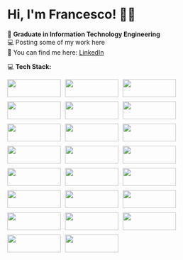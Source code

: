 
# Hi, I'm Francesco! 👨‍💻

💼 **Graduate in Information Technology Engineering**  
💻 Posting some of my work here  
🔗 You can find me here: [LinkedIn](https://www.linkedin.com/in/francesco-giuri-946483358)

💻 **Tech Stack:**

<div style="display: flex; flex-wrap: wrap; gap: 10px;">
  <img src="https://img.shields.io/badge/C-00599C?style=flat&logo=c&logoColor=white" width="120" height="40"/>
  <img src="https://img.shields.io/badge/C%2B%2B-00599C?style=flat&logo=cplusplus&logoColor=white" width="120" height="40"/>
  <img src="https://img.shields.io/badge/Java-F8F8F8?style=flat&logo=java&logoColor=black" width="120" height="40"/>
  <img src="https://img.shields.io/badge/HTML5-E34F26?style=flat&logo=html5&logoColor=white" width="120" height="40"/>
  <img src="https://img.shields.io/badge/CSS-1572B6?style=flat&logo=css3&logoColor=white" width="120" height="40"/>
  <img src="https://img.shields.io/badge/JavaScript-F7DF1E?style=flat&logo=javascript&logoColor=black" width="120" height="40"/>
  <img src="https://img.shields.io/badge/PHP-777BB4?style=flat&logo=php&logoColor=white" width="120" height="40"/>
  <img src="https://img.shields.io/badge/MATLAB-0076A8?style=flat&logo=matlab&logoColor=white" width="120" height="40"/>
  <img src="https://img.shields.io/badge/Google%20Cloud-4285F4?style=flat&logo=google-cloud&logoColor=white" width="120" height="40"/>
  <img src="https://img.shields.io/badge/Apache-226BB5?style=flat&logo=apache&logoColor=white" width="120" height="40"/>
  <img src="https://img.shields.io/badge/MySQL-4479A1?style=flat&logo=mysql&logoColor=white" width="120" height="40"/>
  <img src="https://img.shields.io/badge/Canva-00C4CC?style=flat&logo=canva&logoColor=white" width="120" height="40"/>
  <img src="https://img.shields.io/badge/GitHub-181717?style=flat&logo=github&logoColor=white" width="120" height="40"/>
  <img src="https://img.shields.io/badge/Git-F05032?style=flat&logo=git&logoColor=white" width="120" height="40"/>
  <img src="https://img.shields.io/badge/Arduino-00979D?style=flat&logo=arduino&logoColor=white" width="120" height="40"/>
  <img src="https://img.shields.io/badge/Cisco-1BA0D7?style=flat&logo=cisco&logoColor=white" width="120" height="40"/>
  <img src="https://img.shields.io/badge/Apache%20Tomcat-F8DC75?style=flat&logo=apachetomcat&logoColor=black" width="120" height="40"/>
  <img src="https://img.shields.io/badge/Maven-C71A36?style=flat&logo=apachemaven&logoColor=white" width="120" height="40"/>
  <img src="https://img.shields.io/badge/Docker-2496ED?style=flat&logo=docker&logoColor=white" width="120" height="40"/>
  <img src="https://img.shields.io/badge/Windows%20Terminal-4D4D4D?style=flat&logo=windows-terminal&logoColor=white" width="120" height="40"/>
  <img src="https://img.shields.io/badge/Bash-4EAA25?style=flat&logo=bash&logoColor=white" width="120" height="40"/>
  <img src="https://img.shields.io/badge/ABB%20RobotStudio-FF3A00?style=flat&logo=robot&logoColor=white" width="120" height="40"/>
  <img src="https://img.shields.io/badge/Microsoft%20Office-D83B01?style=flat&logo=microsoft-office&logoColor=white" width="120" height="40"/>
</div>

